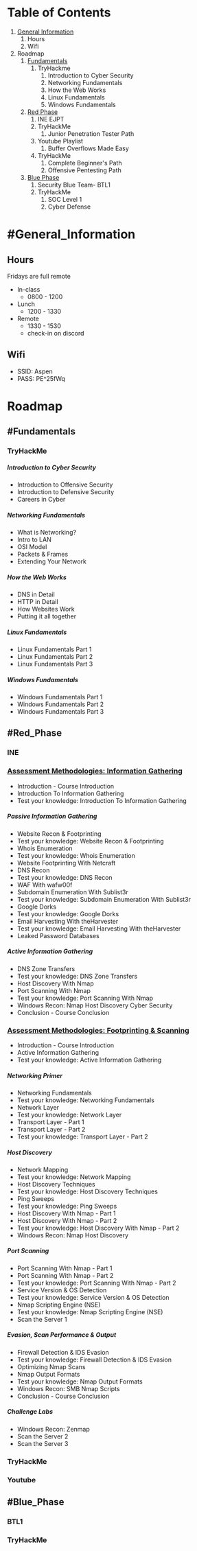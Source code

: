 # Table of Contents
1. [General Information](#General_Information)
	1. Hours
	2. Wifi
2. Roadmap
	1. [Fundamentals](#Fundamentals)
		1. TryHackme
			1. Introduction to Cyber Security
			2. Networking Fundamentals
			3. How the Web Works
			4. Linux Fundamentals
			5. Windows Fundamentals
	3. [Red Phase](#Red_Phase)
		1. INE EJPT
		2. TryHackMe
			1. Junior Penetration Tester Path
		3. Youtube Playlist
			1. Buffer Overflows Made Easy
		4. TryHackMe
			1. Complete Beginner's Path
			2. Offensive Pentesting Path
	4. [Blue Phase](#Blue_Phase)
		1. Security Blue Team- BTL1
		2. TryHackMe
			1. SOC Level 1
			2. Cyber Defense

# #General_Information

## Hours
Fridays are full remote
- In-class
	- 0800 - 1200
- Lunch
	- 1200 - 1330
- Remote
	- 1330 - 1530
	- check-in on discord
## Wifi
- SSID: Aspen
- PASS: PE\^25fWq

# Roadmap
## #Fundamentals
### TryHackMe
##### Introduction to Cyber Security
- Introduction to Offensive Security
- Introduction to Defensive Security
- Careers in Cyber
##### Networking Fundamentals
- What is Networking?
- Intro to LAN
- OSI Model
- Packets & Frames
- Extending Your Network
##### How the Web Works
- DNS in Detail
- HTTP in Detail
- How Websites Work
- Putting it all together
##### Linux Fundamentals
- Linux Fundamentals Part 1
- Linux Fundamentals Part 2
- Linux Fundamentals Part 3
##### Windows Fundamentals
- Windows Fundamentals Part 1
- Windows Fundamentals Part 2
- Windows Fundamentals Part 3

## #Red_Phase
### INE
### [Assessment Methodologies: Information Gathering](../INE_EJPTv2/Information_Gathering.md)
-  Introduction - Course Introduction
-  Introduction To Information Gathering
-  Test your knowledge: Introduction To Information Gathering
##### Passive Information Gathering
- Website Recon & Footprinting
- Test your knowledge: Website Recon & Footprinting
- Whois Enumeration
- Test your knowledge: Whois Enumeration
- Website Footprinting With Netcraft
- DNS Recon
- Test your knowledge: DNS Recon
- WAF With wafw00f
- Subdomain Enumeration With Sublist3r
- Test your knowledge: Subdomain Enumeration With Sublist3r
- Google Dorks
- Test your knowledge: Google Dorks
- Email Harvesting With theHarvester
- Test your knowledge: Email Harvesting With theHarvester
- Leaked Password Databases
##### Active Information Gathering
- DNS Zone Transfers
- Test your knowledge: DNS Zone Transfers
- Host Discovery With Nmap
- Port Scanning With Nmap
- Test your knowledge: Port Scanning With Nmap
- Windows Recon: Nmap Host Discovery Cyber Security
- Conclusion - Course Conclusion

### [Assessment Methodologies: Footprinting & Scanning](../INE_EJPTv2/Footprinting_Scanning.md)
- Introduction - Course Introduction
- Active Information Gathering
- Test your knowledge: Active Information Gathering
##### Networking Primer
- Networking Fundamentals
- Test your knowledge: Networking Fundamentals
- Network Layer
- Test your knowledge: Network Layer
- Transport Layer - Part 1
- Transport Layer - Part 2
- Test your knowledge: Transport Layer - Part 2
##### Host Discovery
- Network Mapping
- Test your knowledge: Network Mapping
- Host Discovery Techniques
- Test your knowledge: Host Discovery Techniques
- Ping Sweeps
- Test your knowledge: Ping Sweeps
- Host Discovery With Nmap - Part 1
- Host Discovery With Nmap - Part 2
- Test your knowledge: Host Discovery With Nmap - Part 2
- Windows Recon: Nmap Host Discovery
##### Port Scanning
- Port Scanning With Nmap - Part 1
- Port Scanning With Nmap - Part 2
- Test your knowledge: Port Scanning With Nmap - Part 2
- Service Version & OS Detection
- Test your knowledge: Service Version & OS Detection
- Nmap Scripting Engine (NSE)
- Test your knowledge: Nmap Scripting Engine (NSE)
- Scan the Server 1
##### Evasion, Scan Performance & Output
- Firewall Detection & IDS Evasion
- Test your knowledge: Firewall Detection & IDS Evasion
- Optimizing Nmap Scans
- Nmap Output Formats
- Test your knowledge: Nmap Output Formats
- Windows Recon: SMB Nmap Scripts
- Conclusion - Course Conclusion
##### Challenge Labs
- Windows Recon: Zenmap
- Scan the Server 2
- Scan the Server 3


### TryHackMe 

### Youtube

## #Blue_Phase
### BTL1

### TryHackMe 
